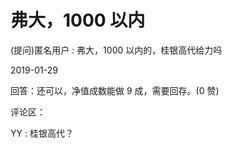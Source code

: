 # 弗大，1000 以内

(提问)匿名用户 : 弗大，1000 以内的，桂银高代给力吗

2019-01-29

回答：还可以，净值成数能做 9 成，需要回存。(0 赞)

评论区：

YY : 桂银高代？